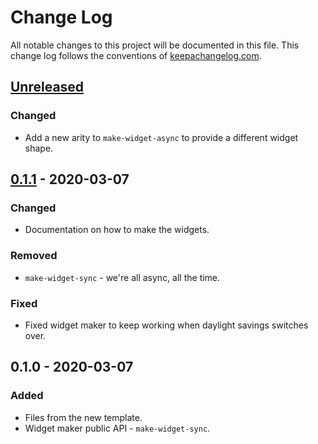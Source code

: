 # Change Log
All notable changes to this project will be documented in this file. This change log follows the conventions of [keepachangelog.com](http://keepachangelog.com/).

## [Unreleased]
### Changed
- Add a new arity to `make-widget-async` to provide a different widget shape.

## [0.1.1] - 2020-03-07
### Changed
- Documentation on how to make the widgets.

### Removed
- `make-widget-sync` - we're all async, all the time.

### Fixed
- Fixed widget maker to keep working when daylight savings switches over.

## 0.1.0 - 2020-03-07
### Added
- Files from the new template.
- Widget maker public API - `make-widget-sync`.

[Unreleased]: https://github.com/your-name/csv-benchmarks/compare/0.1.1...HEAD
[0.1.1]: https://github.com/your-name/csv-benchmarks/compare/0.1.0...0.1.1
